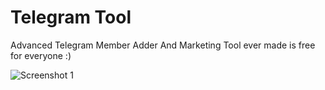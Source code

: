 # Telegram Tool
Advanced Telegram Member Adder And Marketing Tool ever made is free for everyone :) 

![Screenshot 1](https://telegra.ph/file/fc87db39c11ff37c42998-03bffd89fb022a121b.jpg)
